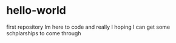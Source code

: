 # hello-world
first repository 
Im here to code and really I hoping I can get some schplarships to come through 

